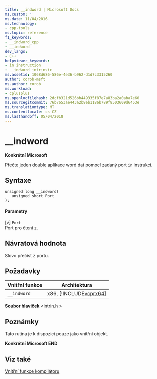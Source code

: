 ```yaml
---
title: __indword | Microsoft Docs
ms.custom: ''
ms.date: 11/04/2016
ms.technology:
- cpp-tools
ms.topic: reference
f1_keywords:
- __indword_cpp
- __indword
dev_langs:
- C++
helpviewer_keywords:
- in instruction
- __indword intrinsic
ms.assetid: 1068d686-586e-4e36-b962-d1d7c3315260
author: corob-msft
ms.author: corob
ms.workload:
- cplusplus
ms.openlocfilehash: 2dcfb321d526bb449335f87e7a83ba2a0aba7e60
ms.sourcegitcommit: 76b7653ae443a2b8eb1186b789f8503609d6453e
ms.translationtype: MT
ms.contentlocale: cs-CZ
ms.lasthandoff: 05/04/2018
---
```

# <a name="indword"></a>__indword
**Konkrétní Microsoft**  
  
 Přečte jeden double aplikace word dat pomocí zadaný port `in` instrukcí.  
  
## <a name="syntax"></a>Syntaxe  
  
```  
unsigned long __indword(  
   unsigned short Port  
);  
```  
  
#### <a name="parameters"></a>Parametry  
 [v] `Port`  
 Port pro čtení z.  
  
## <a name="return-value"></a>Návratová hodnota  
 Slovo přečíst z portu.  
  
## <a name="requirements"></a>Požadavky  
  
|Vnitřní funkce|Architektura|  
|---------------|------------------|  
|`__indword`|x86, [!INCLUDE[vcprx64](../assembler/inline/includes/vcprx64_md.md)]|  
  
 **Soubor hlaviček** \<intrin.h >  
  
## <a name="remarks"></a>Poznámky  
 Tato rutina je k dispozici pouze jako vnitřní objekt.  
  
**Konkrétní Microsoft END**  
  
## <a name="see-also"></a>Viz také  
 [Vnitřní funkce kompilátoru](../intrinsics/compiler-intrinsics.md)